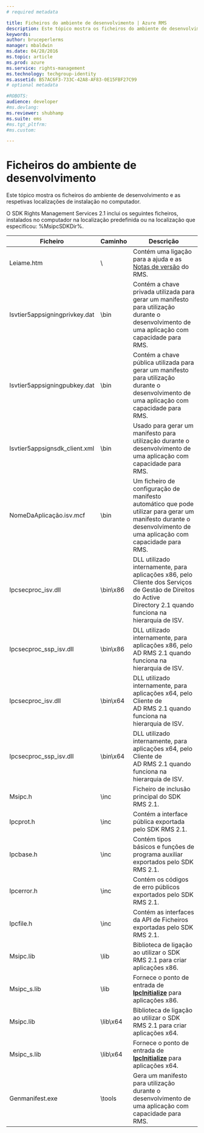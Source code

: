 ```yaml
---
# required metadata

title: Ficheiros do ambiente de desenvolvimento | Azure RMS
description: Este tópico mostra os ficheiros do ambiente de desenvolvimento e as respetivas localizações de instalação no computador.
keywords:
author: bruceperlerms
manager: mbaldwin
ms.date: 04/28/2016
ms.topic: article
ms.prod: azure
ms.service: rights-management
ms.technology: techgroup-identity
ms.assetid: B57AC6F3-733C-42A8-AF83-0E15FBF27C99
# optional metadata

#ROBOTS:
audience: developer
#ms.devlang:
ms.reviewer: shubhamp
ms.suite: ems
#ms.tgt_pltfrm:
#ms.custom:

---
```


# Ficheiros do ambiente de desenvolvimento

Este tópico mostra os ficheiros do ambiente de desenvolvimento e as respetivas localizações de instalação no computador.

O SDK Rights Management Services 2.1 inclui os seguintes ficheiros, instalados no computador na localização predefinida ou na localização que especificou: %MsipcSDKDir%.

|Ficheiro|Caminho|Descrição|
|----|----|-----------|
|Leiame.htm| \ | Contém uma ligação para a ajuda e as [Notas de versão](release-notes-rtm.md) do RMS.|
|Isvtier5appsigningprivkey.dat|\bin|Contém a chave privada utilizada para gerar um manifesto para utilização durante o desenvolvimento de uma aplicação com capacidade para RMS.|
|Isvtier5appsigningpubkey.dat|\bin|Contém a chave pública utilizada para gerar um manifesto para utilização durante o desenvolvimento de uma aplicação com capacidade para RMS.|
|Isvtier5appsignsdk_client.xml|\bin|Usado para gerar um manifesto para utilização durante o desenvolvimento de uma aplicação com capacidade para RMS.|
|NomeDaAplicação.isv.mcf|\bin|Um ficheiro de configuração de manifesto automático que pode utilizar para gerar um manifesto durante o desenvolvimento de uma aplicação com capacidade para RMS.|
|Ipcsecproc_isv.dll|\bin\x86|DLL utilizado internamente, para aplicações x86, pelo Cliente dos Serviços de Gestão de Direitos do Active Directory 2.1 quando funciona na hierarquia de ISV.|
|Ipcsecproc_ssp_isv.dll|\bin\x86|DLL utilizado internamente, para aplicações x86, pelo AD RMS 2.1 quando funciona na hierarquia de ISV.|
|Ipcsecproc_isv.dll|\bin\x64|DLL utilizado internamente, para aplicações x64, pelo Cliente de AD RMS 2.1 quando funciona na hierarquia de ISV.|
|Ipcsecproc_ssp_isv.dll|\bin\x64|DLL utilizado internamente, para aplicações x64, pelo Cliente de AD RMS 2.1 quando funciona na hierarquia de ISV.|
|Msipc.h|\inc|Ficheiro de inclusão principal do SDK RMS 2.1.|
|Ipcprot.h|\inc|Contém a interface pública exportada pelo SDK RMS 2.1.|
|Ipcbase.h|\inc|Contém tipos básicos e funções de programa auxiliar exportados pelo SDK RMS 2.1.|
|Ipcerror.h|\inc|Contém os códigos de erro públicos exportados pelo SDK RMS 2.1.|
|Ipcfile.h|\inc|Contém as interfaces da API de Ficheiros exportadas pelo SDK RMS 2.1.|
|Msipc.lib|\lib|Biblioteca de ligação ao utilizar o SDK RMS 2.1 para criar aplicações x86.|
|Msipc_s.lib|\lib|Fornece o ponto de entrada de [<strong>IpcInitialize</strong>](/rights-management/sdk/2.1/api/win/functions#msipc_ipcinitialize) para aplicações x86.|
|Msipc.lib|\lib\x64|Biblioteca de ligação ao utilizar o SDK RMS 2.1 para criar aplicações x64.|
|Msipc_s.lib|\lib\x64|Fornece o ponto de entrada de [<strong>IpcInitialize</strong>](/rights-management/sdk/2.1/api/win/functions#msipc_ipcinitialize) para aplicações x64.|
|Genmanifest.exe|\tools|Gera um manifesto para utilização durante o desenvolvimento de uma aplicação com capacidade para RMS.|
 

 

 


<!--HONumber=Apr16_HO4-->


